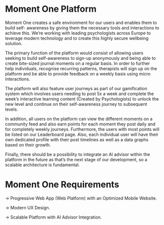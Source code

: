 # Moment One Platform
Moment One creates a safe environment for our users and enables them to build self- awareness by giving them the necessary tools and interactions to achieve this. We’re working with leading psychologists across Europe to leverage modern technology and to create this highly secure wellbeing solution.

The primary function of the platform would consist of allowing users seeking to build self-awareness to sign-up anonymously and being able to create bite-sized journal moments on a regular basis. In order to further help individuals, recognise recurring patterns, therapists will sign up on the platform and be able to provide feedback on a weekly basis using micro interactions. 

The platform will also feature user journeys as part of our gamification system which involves users needing to post 5x a week and complete the week’s interactive learning content (Created by Psychologists) to unlock the new level and continue on their self-awareness journey to subsequent levels. 

In addition, all users on the platform can view the different moments on a community feed and also earn points for each moment they post daily and for completely weekly journeys. Furthermore, the users with most points will be listed on our Leaderboard page. Also, each individual user will have their own dedicated profile with their post timelines as well as a data graphs based on their growth. 

Finally, there should be a possibility to integrate an AI advisor within the platform in the future as that’s the next stage of our development, so a scalable architecture is fundamental.

# Moment One Requirements

-> Progressive Web App (Web Platform) with an Optimized Mobile Website.

-> Modern UX Design.

-> Scalable Platform with AI Advisor Integration.
